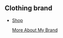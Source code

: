<html> <section
                Perfecta-Clothing </section> </html>
<h1> Clothing brand </h1>
<ul> <li><a href="newpage">  Shop </a> 

  <a href="newpage"> More About My Brand </a> </li> </ul>
